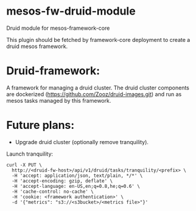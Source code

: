 # mesos-fw-druid-module
Druid module for mesos-framework-core

This plugin should be fetched by framework-core deployment to create a druid mesos framework.

# Druid-framework:
A framework for managing a druid cluster. The druid cluster components are dockerized (https://github.com/Zooz/druid-images.git) and run as mesos tasks managed by this framework.

# Future plans:
- Upgrade druid cluster (optionally remove tranquility).

Launch tranquility:

```
curl -X PUT \
  http://<druid-fw-host>/api/v1/druid/tasks/tranquility/<prefix> \
  -H 'accept: application/json, text/plain, */*' \
  -H 'accept-encoding: gzip, deflate' \
  -H 'accept-language: en-US,en;q=0.8,he;q=0.6' \
  -H 'cache-control: no-cache' \
  -H 'cookie: <framework authentication>' \
  -d '{"metrics": "s3://<s3bucket>/<metrics file>"}'
```
